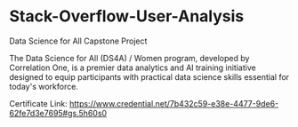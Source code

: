 # Stack-Overflow-User-Analysis
Data Science for All Capstone Project

The Data Science for All (DS4A) / Women program, developed by Correlation One, is a premier data analytics and AI training initiative designed to equip participants with practical data science skills essential for today's workforce.

Certificate Link: https://www.credential.net/7b432c59-e38e-4477-9de6-62fe7d3e7695#gs.5h60s0
